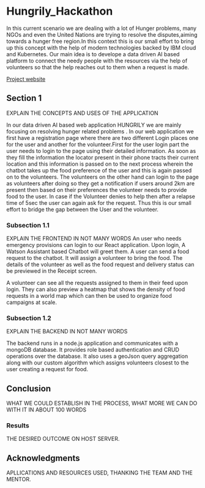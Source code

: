 # Hungrily_Hackathon

In this current scenario we are dealing with a lot of Hunger problems, many NGOs and even the United Nations are trying to resolve the disputes,aiming towards a hunger free region.In this context this is our small effort to bring up this concept with the help of modern technologies backed by IBM cloud and Kubernetes. Our main idea is to develope a data driven AI based platform to connect the needy people with the resources via the help of volunteers so that the help reaches out to them when a request is made.


[Project website](https://sample-project.s3-web.us-east.cloud-object-storage.appdomain.cloud/)

## Section 1

EXPLAIN THE CONCEPTS AND USES OF THE APPLICATION

In our data driven AI based web application HUNGRILY we are mainly focusing on resolving hunger related problems . In our web application we first have a registration page where there are  two different Login places one for the user and another for the volunteer.First for the user login  part the user needs to login to the page using their detailed information. As soon as they fill the information the locator present in their phone tracts their current location and this information is passed on to the next process wherein the  chatbot takes up the food preference of the user and this is again passed on to the volunteers. 
The volunteers on the other hand can login to the page as volunteers after doing so they get a notification if users around 2km are present then based on their preferences  the volunteer  needs to provide food to the user. In case if the Volunteer denies to help then after a relapse time of 5sec the user can again ask for the request. Thus this is our small effort to bridge the gap between the User and the volunteer.

### Subsection 1.1

EXPLAIN THE FRONTEND IN NOT MANY WORDS
An user who needs emergency provisions can login to our React application. Upon login, A Watson Assistant based Chatbot will greet them.
A user can send a food request to the chatbot. It will assign a volunteer to bring the food. The details of the volunteer as well as 
the food request and delivery status can be previewed in the Receipt screen. 

A volunteer can see all the requests assigned to them in their feed upon login. They can also preview a heatmap that shows 
the density of food requests in a world map which can then be used to organize food campaigns at scale.

### Subsection 1.2

EXPLAIN THE BACKEND IN NOT MANY WORDS

The backend runs in a node.js application and communicates with a mongoDB database. It provides role based authentication and 
CRUD operations over the database. It also uses a geoJson query aggregation along with our custom algorithm which assigns volunteers
closest to the user creating a request for food.

## Conclusion

WHAT WE COULD ESTABLISH IN THE PROCESS, WHAT MORE WE CAN DO WITH IT IN ABOUT 100 WORDS

### Results

THE DESIRED OUTCOME ON HOST SERVER.

## Acknowledgments

APLLICATIONS AND RESOURCES USED, THANKING THE TEAM AND THE MENTOR.
